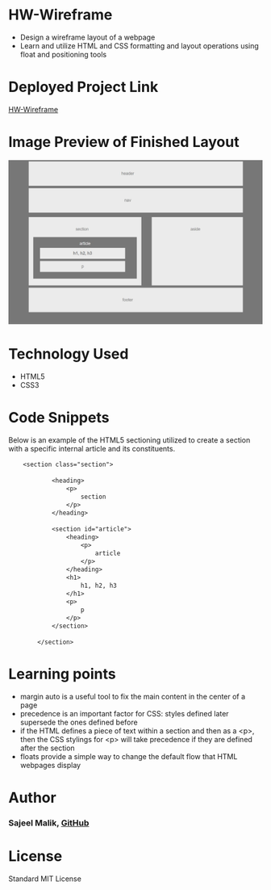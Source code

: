# HW-Wireframe
<!-- Put the name of the project after the # -->
<!-- the # means h1  -->


* Design a wireframe layout of a webpage
* Learn and utilize HTML and CSS formatting and layout operations using float and positioning tools


# Deployed Project Link
<!-- make a link to the deployed site -->
 
[HW-Wireframe](https://sajeelmalik.github.io/HW-Wireframe/)


# Image Preview of Finished Layout
<!-- take a picture of the image and add it into the readme  -->
![Finished Layout](https://raw.githubusercontent.com/sajeelmalik/HW-Wireframe/master/Wireframe.JPG)

# Technology Used
<!-- make a list of technology used -->
<!-- what you used for this web app, like html css -->

<!-- 
1. First ordered list item
2. Another item
⋅⋅* Unordered sub-list. 
1. Actual numbers don't matter, just that it's a number
⋅⋅1. Ordered sub-list
4. And another item. 
-->
* HTML5
* CSS3


# Code Snippets
<!-- put snippets of code inside ``` ``` so it will look like code -->
<!-- if you want to put blockquotes use a > -->

Below is an example of the HTML5 sectioning utilized to create a section with a specific internal article and its constituents. 

```
    <section class="section">

            <heading>
                <p>
                    section
                </p>
            </heading>

            <section id="article">
                <heading>
                    <p>
                        article
                    </p>
                </heading>
                <h1>
                    h1, h2, h3
                </h1>
                <p>
                    p
                </p>
            </section>

        </section>

```


# Learning points
<!-- Learning points where you would write what you thought was helpful -->
* margin auto is a useful tool to fix the main content in the center of a page
* precedence is an important factor for CSS: styles defined later supersede the ones defined before
* if the HTML defines a piece of text within a section and then as a &lt;p&gt;, then the CSS stylings for &lt;p&gt; will take precedence if they are defined after the section
* floats provide a simple way to change the default flow that HTML webpages display


# Author 

### Sajeel Malik, [GitHub](https://github.com/sajeelmalik/)

# License
Standard MIT License
